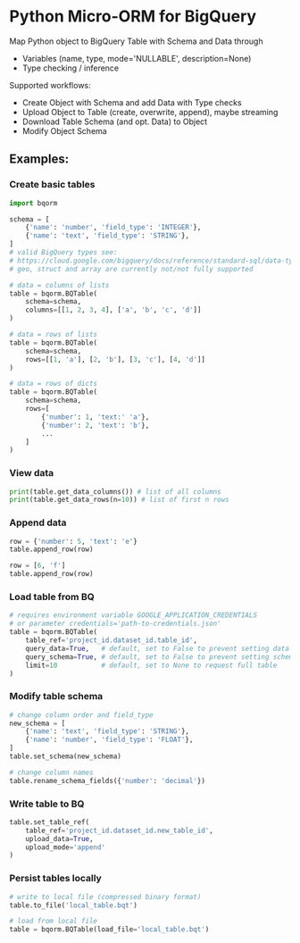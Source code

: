 # Python Micro-ORM for BigQuery

Map Python object to BigQuery Table with Schema and Data through
+ Variables (name, type, mode='NULLABLE', description=None)
+ Type checking / inference

Supported workflows:
- Create Object with Schema and add Data with Type checks
- Upload Object to Table (create, overwrite, append), maybe streaming
- Download Table Schema (and opt. Data) to Object
- Modify Object Schema

## Examples:
### Create basic tables
```python
import bqorm

schema = [
    {'name': 'number', 'field_type': 'INTEGER'},
    {'name': 'text', 'field_type': 'STRING'},
]
# valid BigQuery types see: 
# https://cloud.google.com/bigquery/docs/reference/standard-sql/data-types
# geo, struct and array are currently not/not fully supported

# data = columns of lists
table = bqorm.BQTable(
    schema=schema, 
    columns=[[1, 2, 3, 4], ['a', 'b', 'c', 'd']]
)

# data = rows of lists
table = bqorm.BQTable(
    schema=schema, 
    rows=[[1, 'a'], [2, 'b'], [3, 'c'], [4, 'd']]
)

# data = rows of dicts
table = bqorm.BQTable(
    schema=schema, 
    rows=[
        {'number': 1, 'text:' 'a'}, 
        {'number': 2, 'text': 'b'},
        ...
    ]
)
```

### View data
```python
print(table.get_data_columns()) # list of all columns
print(table.get_data_rows(n=10)) # list of first n rows
```

### Append data
```python
row = {'number': 5, 'text': 'e'}
table.append_row(row)

row = [6, 'f']
table.append_row(row)
```

### Load table from BQ
```python
# requires environment variable GOOGLE_APPLICATION_CREDENTIALS 
# or parameter credentials='path-to-credentials.json'
table = bqorm.BQTable(
    table_ref='project_id.dataset_id.table_id',
    query_data=True,   # default, set to False to prevent setting data
    query_schema=True, # default, set to False to prevent setting schema
    limit=10           # default, set to None to request full table
)
```

### Modify table schema
```python
# change column order and field_type
new_schema = [
    {'name': 'text', 'field_type': 'STRING'},
    {'name': 'number', 'field_type': 'FLOAT'},
]
table.set_schema(new_schema)

# change column names
table.rename_schema_fields({'number': 'decimal'})
```

### Write table to BQ
```python
table.set_table_ref(
    table_ref='project_id.dataset_id.new_table_id', 
    upload_data=True, 
    upload_mode='append'
)
```

### Persist tables locally
```python
# write to local file (compressed binary format)
table.to_file('local_table.bqt')

# load from local file
table = bqorm.BQTable(load_file='local_table.bqt')
```
